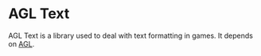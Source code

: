 # AGL Text

AGL Text is a library used to deal with text formatting in games. It depends
on [AGL](http://github.com/yurids/agl).
